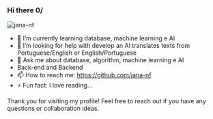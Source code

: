 ### Hi there 0/

![jana-nf](https://github.com/user-attachments/assets/9f70bb69-4a5a-4b70-b102-20a07d2088b9)

- 🌱 I’m currently learning database, machine learning e AI
- 🤔 I’m looking for help with develop an AI translates texts from Portuguese/English or English/Portuguese
- 💬 Ask me about database, algorithm, machine learning e AI
- Back-end and Backend
- 📫 How to reach me: https://github.com/jana-nf
- ⚡ Fun fact: I love reading...

Thank you for visiting my profile! Feel free to reach out if you have any questions or collaboration ideas.
